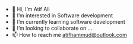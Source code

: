 - 👋 Hi, I’m Atif Ali
- 👀 I’m interested in Software development
- 🌱 I’m currently learning software development
- 💞️ I’m looking to collaborate on ...
- 📫 How to reach me atifhammud@outlook.com

<!---
aali309/aali309 is a ✨ special ✨ repository because its `README.md` (this file) appears on your GitHub profile.
You can click the Preview link to take a look at your changes.
--->
